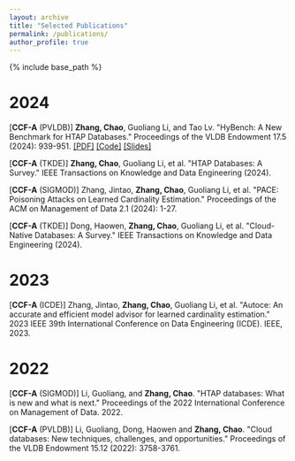 ```yaml
---
layout: archive
title: "Selected Publications"
permalink: /publications/
author_profile: true
---
```

{% include base_path %}

2024
====
[**CCF-A** (PVLDB)] **Zhang, Chao**, Guoliang Li, and Tao Lv. "HyBench: A New Benchmark for HTAP Databases." Proceedings of the VLDB Endowment 17.5 (2024): 939-951. [[PDF]](https://www.vldb.org/pvldb/vol17/p939-zhang.pdf) [[Code]](https://github.com/Rucchao/HyBench-2023) [[Slides]](https://rucchao.github.io/files/HyBench_Slides.pdf)

[**CCF-A** (TKDE)] **Zhang, Chao**, Guoliang Li, et al. "HTAP Databases: A Survey." IEEE Transactions on Knowledge and Data Engineering (2024).

[**CCF-A** (SIGMOD)] Zhang, Jintao, **Zhang, Chao**, Guoliang Li, et al. "PACE: Poisoning Attacks on Learned Cardinality Estimation." Proceedings of the ACM on Management of Data 2.1 (2024): 1-27.

[**CCF-A** (TKDE)] Dong, Haowen, **Zhang, Chao**, Guoliang Li, et al. "Cloud-Native Databases: A Survey." IEEE Transactions on Knowledge and Data Engineering (2024).

2023
====

[**CCF-A** (ICDE)] Zhang, Jintao, **Zhang, Chao**, Guoliang Li, et al. "Autoce: An accurate and efficient model advisor for learned cardinality estimation." 2023 IEEE 39th International Conference on Data Engineering (ICDE). IEEE, 2023.

2022
====

[**CCF-A** (SIGMOD)] Li, Guoliang, and **Zhang, Chao**. "HTAP databases: What is new and what is next." Proceedings of the 2022 International Conference on Management of Data. 2022.

[**CCF-A** (PVLDB)] Li, Guoliang, Dong, Haowen and **Zhang, Chao**. "Cloud databases: New techniques, challenges, and opportunities." Proceedings of the VLDB Endowment 15.12 (2022): 3758-3761.
